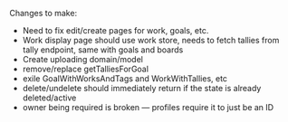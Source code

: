 Changes to make:
- Need to fix edit/create pages for work, goals, etc.
- Work display page should use work store, needs to fetch tallies from tally endpoint, same with goals and boards
- Create uploading domain/model
- remove/replace getTalliesForGoal
- exile GoalWithWorksAndTags and WorkWithTallies, etc
- delete/undelete should immediately return if the state is already deleted/active
- owner being required is broken — profiles require it to just be an ID